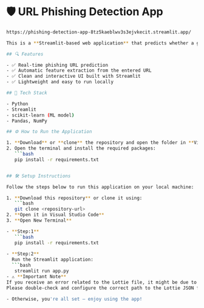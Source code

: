 # 🛡️ URL Phishing Detection App  
```bash
https://phishing-detection-app-8tz5kaeblwv3s3ejvkecit.streamlit.app/

This is a **Streamlit-based web application** that predicts whether a given URL is **legitimate or phishing** using a trained Machine Learning model. It helps users identify potentially malicious websites in real time.

## 🔍 Features

- ✅ Real-time phishing URL prediction  
- ✅ Automatic feature extraction from the entered URL  
- ✅ Clean and interactive UI built with Streamlit  
- ✅ Lightweight and easy to run locally  

## 🚀 Tech Stack

- Python  
- Streamlit  
- scikit-learn (ML model)  
- Pandas, NumPy  

## ⚙️ How to Run the Application

1. **Download** or **clone** the repository and open the folder in **Visual Studio Code**.
2. Open the terminal and install the required packages:
   ```bash
   pip install -r requirements.txt


## 🛠️ Setup Instructions

Follow the steps below to run this application on your local machine:

1. **Download this repository** or clone it using:
   ```bash
   git clone <repository-url>
2. **Open it in Visual Studio Code**
3. **Open New Terminal**

- **Step:1**
   ```bash
   pip install -r requirements.txt
   
- **Step:2**
  Run the Streamlit application: 
  ```bash
   streamlit run app.py
- ⚠️ **Important Note**
If you receive an error related to the Lottie file, it might be due to an incorrect file path.
Please double-check and configure the correct path to the Lottie JSON file.

- Otherwise, you're all set — enjoy using the app!

